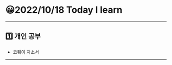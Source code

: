 # 😀2022/10/18 Today I learn
-------------------------
## 1️⃣ 개인 공부
* 코웨이 자소서 
------------------------
